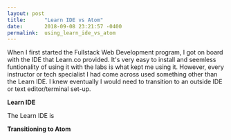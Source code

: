 ```yaml
---
layout: post
title:      "Learn IDE vs Atom"
date:       2018-09-08 23:21:57 -0400
permalink:  using_learn_ide_vs_atom
---
```



When I first started the Fullstack Web Development program, I got on board with the IDE that Learn.co provided.  It's very easy to install and seemless funtionality of using it with the labs is what kept me using it.  However, every instructor or tech specialist I had come across used something other than the Learn IDE.  I knew eventually I would need to transition to an outside IDE or text editor/terminal set-up.

**Learn IDE**

The Learn IDE is 

**Transitioning to Atom**

